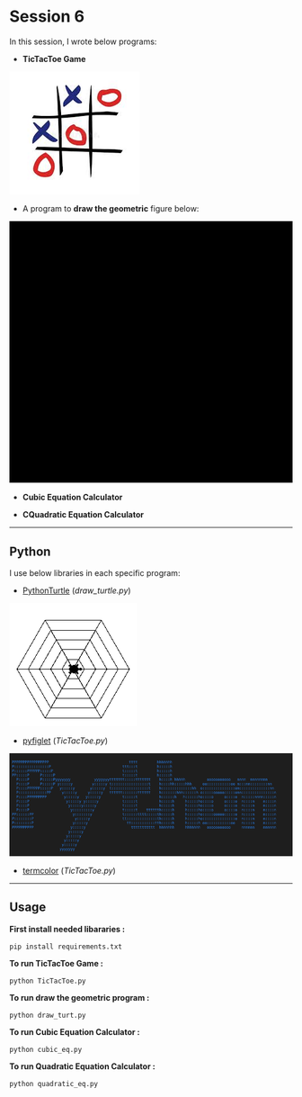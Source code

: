 # Session 6

In this session, I wrote below programs:

 - **TicTacToe Game** 

![screenshot](images.jfif)

- A program to **draw the geometric** figure below:


![](video-ezgif.com-video-to-gif-converter.gif)

- **Cubic Equation Calculator**

- **CQuadratic Equation Calculator** 

---

## Python
I use below libraries in each specific program:

- [PythonTurtle](https://pypi.org/project/PythonTurtle/)   (*draw_turtle.py*)    

![screenshot](images.png)

- [pyfiglet](https://www.geeksforgeeks.org/python-ascii-art-using-pyfiglet-module/)   (*TicTacToe.py*)

![screenshot](DKWct.png)

- [termcolor](https://pypi.org/project/termcolor/)   (*TicTacToe.py*)

---

## Usage

**First install needed libararies :**
```
pip install requirements.txt
```

**To run TicTacToe Game :**

```
python TicTacToe.py
```

**To run draw the geometric program :**

```
python draw_turt.py
```
**To run Cubic Equation Calculator :**

```
python cubic_eq.py
```
**To run Quadratic Equation Calculator :**

```
python quadratic_eq.py
```
